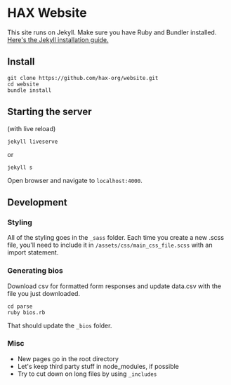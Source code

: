 # HAX Website

This site runs on Jekyll. Make sure you have Ruby and Bundler installed. [Here's the Jekyll installation guide.](https://jekyllrb.com/docs/installation/)

## Install
```
git clone https://github.com/hax-org/website.git
cd website
bundle install
```

## Starting the server

(with live reload)
```
jekyll liveserve
```

or 

```
jekyll s
```

Open browser and navigate to `localhost:4000`.

## Development

### Styling

All of the styling goes in the `_sass` folder. Each time you create a new .scss file, you'll need to include it in `/assets/css/main_css_file.scss` with an import statement.

### Generating bios
Download csv for formatted form responses and update data.csv with the file you just downloaded.
```
cd parse
ruby bios.rb
```
That should update the `_bios` folder.

### Misc
* New pages go in the root directory
* Let's keep third party stuff in node_modules, if possible
* Try to cut down on long files by using `_includes`

